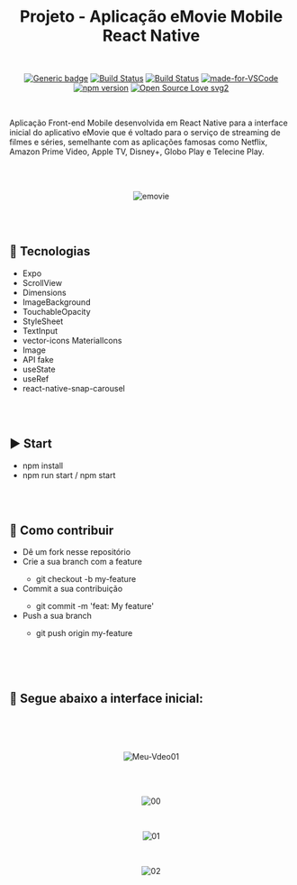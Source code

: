 <div align="center">

# Projeto - Aplicação eMovie Mobile React Native

</div>

<br>

<div align="center">

[![Generic badge](https://img.shields.io/badge/Made%20by-Renan%20Borba-purple.svg)](https://shields.io/) [![Build Status](https://img.shields.io/github/stars/RenanBorba/react-native-emovie.svg)](https://github.com/RenanBorba/react-native-emovie) [![Build Status](https://img.shields.io/github/forks/RenanBorba/react-native-emovie.svg)](https://github.com/RenanBorba/react-native-emovie) [![made-for-VSCode](https://img.shields.io/badge/Made%20for-VSCode-1f425f.svg)](https://code.visualstudio.com/) [![npm version](https://badge.fury.io/js/react-native.svg)](https://badge.fury.io/js/react-native) [![Open Source Love svg2](https://badges.frapsoft.com/os/v2/open-source.svg?v=103)](https://github.com/ellerbrock/open-source-badges/)

</div>

<br>

Aplicação Front-end Mobile desenvolvida em React Native para a interface inicial do aplicativo eMovie que é voltado para o serviço de streaming de filmes e séries, semelhante com as aplicações famosas como Netflix, Amazon Prime Video, Apple TV, Disney+, Globo Play e Telecine Play.

<br><br>

<div align="center">

![emovie](https://user-images.githubusercontent.com/48495838/84701021-931f2300-af2a-11ea-8baa-9457c770d37c.png)

</div>

<br><br>

## :rocket: Tecnologias
<ul>
  <li>Expo</li>
  <li>ScrollView</li>
  <li>Dimensions</li>
  <li>ImageBackground</li>
  <li>TouchableOpacity</li>
  <li>StyleSheet</li>
  <li>TextInput</li>
  <li>vector-icons MaterialIcons</li>
  <li>Image</li>
  <li>API fake</li>
  <li>useState</li>
  <li>useRef</li>
  <li>react-native-snap-carousel</li>
</ul>

<br><br>

## :arrow_forward: Start
<ul>
  <li>npm install</li>
  <li>npm run start / npm start</li>
</ul>

<br><br>

## :punch: Como contribuir
<ul>
  <li>Dê um fork nesse repositório</li>
  <li>Crie a sua branch com a feature</li>
    <ul>
      <li>git checkout -b my-feature</li>
    </ul>
  <li>Commit a sua contribuição</li>
    <ul>
      <li>git commit -m 'feat: My feature'</li>
    </ul>
  <li>Push a sua branch</li>
    <ul>
      <li>git push origin my-feature</li>
    </ul>
</ul>
<br><br>
<br>

## :mega: Segue abaixo a interface inicial:

<br><br><br>

<div align="center">

![Meu-Vdeo01](https://user-images.githubusercontent.com/48495838/83176943-aa6dac00-a0f4-11ea-8d8b-019350cdc1b8.gif)

<br><br>

![00](https://user-images.githubusercontent.com/48495838/83177048-ce30f200-a0f4-11ea-9de4-d498f64bcaa1.png)

<br>

![01](https://user-images.githubusercontent.com/48495838/83177043-cd985b80-a0f4-11ea-9b80-951e06bfe75e.png)

<br>

![02](https://user-images.githubusercontent.com/48495838/83177037-ca9d6b00-a0f4-11ea-94a6-381b4beff313.png)

</div>
